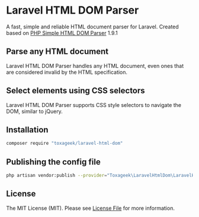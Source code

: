 # Laravel HTML DOM Parser

A fast, simple and reliable HTML document parser for Laravel. Created based on [PHP Simple HTML DOM Parser](https://simplehtmldom.sourceforge.io/docs/1.9/) 1.9.1

## Parse any HTML document

Laravel HTML DOM Parser handles any HTML document, even ones that are considered invalid by the HTML specification.

## Select elements using CSS selectors

Laravel HTML DOM Parser supports CSS style selectors to navigate the DOM, similar to jQuery.


## Installation


```bash
composer require "toxageek/laravel-html-dom"
```


## Publishing the config file

```bash
php artisan vendor:publish --provider="Toxageek\LaravelHtmlDom\LaravelHtmlDomServiceProvider" --tag="config"
```

## License

The MIT License (MIT). Please see [License File](LICENSE.md) for more information.
